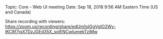 Topic: Core - Web UI meeting
Date: Sep 18, 2018 9:56 AM Eastern Time (US and Canada)

Share recording with viewers:
https://zoom.us/recording/share/edUm1oIGgVglO2Wy-lKC8f7jgX7DzJGEd35X_solENCwIumekTziMw 
